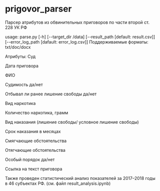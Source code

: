 # prigovor_parser
Парсер атрибутов из обвинительных приговоров по части второй ст. 228 УК РФ

usage: parse.py [-h] [--target_dir /data] [--result_path [default: result.csv]] [--error_log_path [dafault: error_log.csv]]
Поддерживаемые форматы: txt/doc/docx


Атрибуты:
  Суд
  
  Дата приговора
  
  ФИО
  
  Судимость да/нет
  
  Отбывал ли ранее лишение свободы да/нет
  
  Вид наркотика
  
  Количество наркотика, грамм
  
  Вид наказания (лишение свободы/ условное лишение свободы)
  
  Срок наказания в месяцах
  
  Смягчающие обстоятельства
  
  Отягчающие обстоятельства
  
  Особый порядок да/нет
  
  Ссылка на текст приговора


Также проведен статистический анализ показателей за 2017–2018 годы в 46 субъектах РФ.
(см. файл result_analysis.ipynb)


